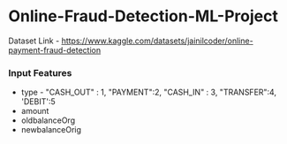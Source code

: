 # Online-Fraud-Detection-ML-Project
 Dataset Link - https://www.kaggle.com/datasets/jainilcoder/online-payment-fraud-detection

### Input Features
* type - "CASH_OUT" : 1,
         "PAYMENT":2,
         "CASH_IN" : 3,
         "TRANSFER":4,
         'DEBIT':5
* amount
* oldbalanceOrg
* newbalanceOrig
